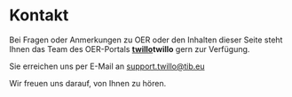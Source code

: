 # Kontakt

Bei Fragen oder Anmerkungen zu OER oder den Inhalten dieser Seite steht Ihnen das Team des OER-Portals <a aria-describedby="twillo Hompage" href="https://twillo.de"><b>twillo</b></a><b>twillo</b> gern zur Verfügung.

Sie erreichen uns per E-Mail an <a aria-describedby="Twillo Kontakt E-Mail Adresse" href="mailto:support.twillo@tib.eu">support.twillo@tib.eu</a>

Wir freuen uns darauf, von Ihnen zu hören.
